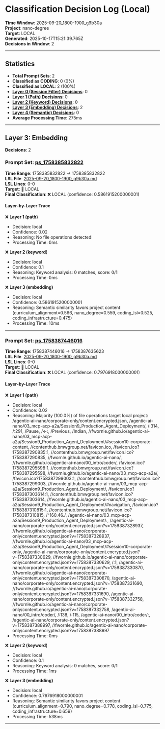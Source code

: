 # Classification Decision Log (Local)

**Time Window**: 2025-09-20_1800-1900_g9b30a<br>
**Project**: nano-degree<br>
**Target**: LOCAL<br>
**Generated**: 2025-10-17T15:21:39.765Z<br>
**Decisions in Window**: 2

---

## Statistics

- **Total Prompt Sets**: 2
- **Classified as CODING**: 0 (0%)
- **Classified as LOCAL**: 2 (100%)
- **[Layer 0 (Session Filter) Decisions](#layer-0-session-filter)**: 0
- **[Layer 1 (Path) Decisions](#layer-1-path)**: 0
- **[Layer 2 (Keyword) Decisions](#layer-2-keyword)**: 0
- **[Layer 3 (Embedding) Decisions](#layer-3-embedding)**: 2
- **[Layer 4 (Semantic) Decisions](#layer-4-semantic)**: 0
- **Average Processing Time**: 275ms

---

## Layer 3: Embedding

**Decisions**: 2

### Prompt Set: [ps_1758385832822](../../history/2025-09-20_1800-1900_g9b30a.md#ps_1758385832822)

**Time Range**: 1758385832822 → 1758385832822<br>
**LSL File**: [2025-09-20_1800-1900_g9b30a.md](../../history/2025-09-20_1800-1900_g9b30a.md#ps_1758385832822)<br>
**LSL Lines**: 0-0<br>
**Target**: 📍 LOCAL<br>
**Final Classification**: ❌ LOCAL (confidence: 0.5861915200000001)

#### Layer-by-Layer Trace

❌ **Layer 1 (path)**
- Decision: local
- Confidence: 0.02
- Reasoning: No file operations detected
- Processing Time: 0ms

❌ **Layer 2 (keyword)**
- Decision: local
- Confidence: 0.1
- Reasoning: Keyword analysis: 0 matches, score: 0/1
- Processing Time: 0ms

❌ **Layer 3 (embedding)**
- Decision: local
- Confidence: 0.5861915200000001
- Reasoning: Semantic similarity favors project content (curriculum_alignment=0.566, nano_degree=0.559, coding_lsl=0.525, coding_infrastructure=0.475)
- Processing Time: 10ms

---

### Prompt Set: [ps_1758387446016](../../history/2025-09-20_1800-1900_g9b30a.md#ps_1758387446016)

**Time Range**: 1758387446016 → 1758387635623<br>
**LSL File**: [2025-09-20_1800-1900_g9b30a.md](../../history/2025-09-20_1800-1900_g9b30a.md#ps_1758387446016)<br>
**LSL Lines**: 0-0<br>
**Target**: 📍 LOCAL<br>
**Final Classification**: ❌ LOCAL (confidence: 0.7976918000000001)

#### Layer-by-Layer Trace

❌ **Layer 1 (path)**
- Decision: local
- Confidence: 0.02
- Reasoning: Majority (100.0%) of file operations target local project: /agentic-ai-nano/corporate-only/content.encrypted.json, /agentic-ai-nano/03_mcp-acp-a2a/Session9_Production_Agent_Deployment/, /:314, /:291, /Pause, /←:, /Previous, /Indian, //fwornle.github.io/agentic-ai-nano/03_mcp-acp-a2a/Session9_Production_Agent_Deployment/#session10-corporate-content, //contenthub.bmwgroup.net/favicon.ico, /favicon.ico?1758387290835:1, //contenthub.bmwgroup.net/favicon.ico?1758387290835, //fwornle.github.io/agentic-ai-nano/, //fwornle.github.io/agentic-ai-nano/00_intro/coder/, /favicon.ico?1758387295598:1, //contenthub.bmwgroup.net/favicon.ico?1758387295598, //fwornle.github.io/agentic-ai-nano/03_mcp-acp-a2a/, /favicon.ico?1758387299003:1, //contenthub.bmwgroup.net/favicon.ico?1758387299003, //fwornle.github.io/agentic-ai-nano/03_mcp-acp-a2a/Session9_Production_Agent_Deployment/, /favicon.ico?1758387303614:1, //contenthub.bmwgroup.net/favicon.ico?1758387303614, //fwornle.github.io/agentic-ai-nano/03_mcp-acp-a2a/Session9_Production_Agent_Deployment/#navigation, /favicon.ico?1758387310815:1, //contenthub.bmwgroup.net/favicon.ico?1758387310815, /^160\.46\./, /agentic-ai-nano/03_mcp-acp-a2a/Session9_Production_Agent_Deployment/:, /agentic-ai-nano/corporate-only/content.encrypted.json?v=1758387328937, //fwornle.github.io/agentic-ai-nano/corporate-only/content.encrypted.json?v=1758387328937, //fwornle.github.io/agentic-ai-nano/03_mcp-acp-a2a/Session9_Production_Agent_Deployment/#session10-corporate-only, /agentic-ai-nano/corporate-only/content.encrypted.json?v=1758387330629, //fwornle.github.io/agentic-ai-nano/corporate-only/content.encrypted.json?v=1758387330629, /:1, /agentic-ai-nano/corporate-only/content.encrypted.json?v=1758387330870, //fwornle.github.io/agentic-ai-nano/corporate-only/content.encrypted.json?v=1758387330870, /agentic-ai-nano/corporate-only/content.encrypted.json?v=1758387331690, //fwornle.github.io/agentic-ai-nano/corporate-only/content.encrypted.json?v=1758387331690, /agentic-ai-nano/corporate-only/content.encrypted.json?v=1758387332758, //fwornle.github.io/agentic-ai-nano/corporate-only/content.encrypted.json?v=1758387332758, /agentic-ai-nano/00_intro/coder/, /:138, /:115, /agentic-ai-nano/00_intro/coder/:, /agentic-ai-nano/corporate-only/content.encrypted.json?v=1758387388997, //fwornle.github.io/agentic-ai-nano/corporate-only/content.encrypted.json?v=1758387388997
- Processing Time: 0ms

❌ **Layer 2 (keyword)**
- Decision: local
- Confidence: 0.1
- Reasoning: Keyword analysis: 0 matches, score: 0/1
- Processing Time: 1ms

❌ **Layer 3 (embedding)**
- Decision: local
- Confidence: 0.7976918000000001
- Reasoning: Semantic similarity favors project content (curriculum_alignment=0.790, nano_degree=0.778, coding_lsl=0.775, coding_infrastructure=0.659)
- Processing Time: 538ms

---

